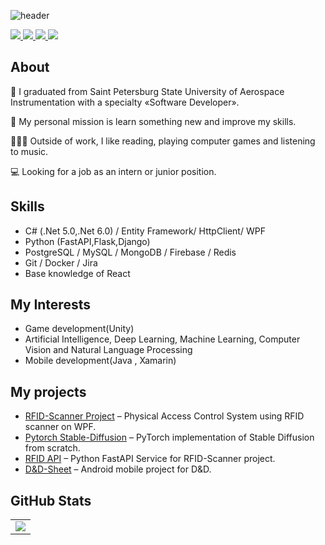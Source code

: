 ![header](https://capsule-render.vercel.app/api?type=waving&color=gradient&height=256&section=header&text=Hey%20there!%20&fontSize=60&animation=fadeIn&fontAlignY=30&fontAlign=35&desc=I'm%20Egor%20Andreev👋&descSize=45&descAlignY=55&descAlign=55)

<p>
  <a href="https://t.me/egranmemchick">
      <img src="https://img.shields.io/badge/telegram-1188C3.svg?style=for-the-badge&logo=telegram&logoColor=white" />
  </a>
  <a href="https://career.habr.com/egran062003">
      <img src="https://img.shields.io/badge/Хабр-gray.svg?style=for-the-badge&logo=habr&logoColor=white" />
  </a>
  <a href="https://spb.hh.ru/resume/ccf91325ff0b0efb6b0039ed1f646359447532">
      <img src="https://custom-icon-badges.demolab.com/badge/HH.ru-red.svg?style=for-the-badge&logo=min-hh-red&color=e1011c" />
  </a>
  <a href="https://www.linkedin.com/in/egor-andreev-b17883293/">
      <img src="https://img.shields.io/badge/linkedin-0077b5.svg?style=for-the-badge&logo=linkedin&logoColor=white" />
  </a>  
</p>

## About

🔭 I graduated from Saint Petersburg State University of Aerospace Instrumentation with a specialty «Software Developer».

💭 My personal mission is learn something new and improve my skills.

🏃🏻‍♂️ Outside of work, I like reading, playing computer games and listening to music.

💻 Looking for a job as an intern or junior position.

## Skills
*   C# (.Net 5.0,.Net 6.0) / Entity Framework/ HttpClient/ WPF
*   Python (FastAPI,Flask,Django) 
*   PostgreSQL / MySQL / MongoDB / Firebase / Redis
*   Git / Docker / Jira
*   Base knowledge of React


## My Interests
*   Game development(Unity)
*   Artificial Intelligence, Deep Learning, Machine Learning, Computer Vision and Natural Language Processing
*   Mobile development(Java , Xamarin)

## My projects
* [RFID-Scanner Project](https://github.com/Egran-Andr/CardReder-Control-App) –
Physical Access Control System using RFID scanner on WPF.
* [Pytorch Stable-Diffusion](https://github.com/Egran-Andr/pytorch-stable-diffusion) – 
PyTorch implementation of Stable Diffusion from scratch.
* [RFID API](https://github.com/Egran-Andr/Python-WebApiForRFID) – 
Python FastAPI Service for RFID-Scanner project.
* [D&D-Sheet](https://github.com/Egran-Andr/DND_Mobile_Character_sheet) – 
Android mobile project for D&D.

## GitHub Stats

<table class="center" style="width:100%;">
  <tr>
    <td align="center">
  <img align="center" src="https://github-readme-stats.vercel.app/api/top-langs/?username=Egran-Andr&count_private=true&langs_count=10&layout=compact&theme=onedark&hide_border=true" />
</td>
  </tr>
</table>
